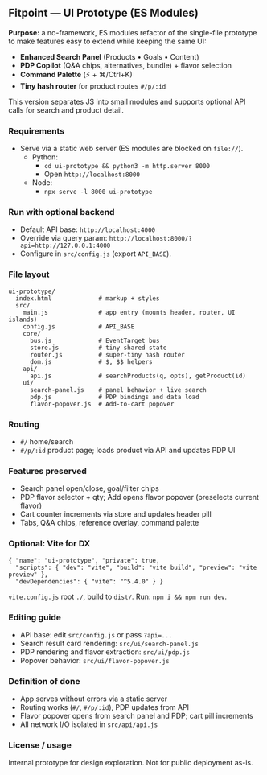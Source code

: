 ## Fitpoint — UI Prototype (ES Modules)

**Purpose:** a no-framework, ES modules refactor of the single-file prototype to make features easy to extend while keeping the same UI:
- **Enhanced Search Panel** (Products • Goals • Content)  
- **PDP Copilot** (Q&A chips, alternatives, bundle) + flavor selection
- **Command Palette** (⚡ + ⌘/Ctrl+K)
- **Tiny hash router** for product routes `#/p/:id`

This version separates JS into small modules and supports optional API calls for search and product detail.

### Requirements
- Serve via a static web server (ES modules are blocked on `file://`).
  - Python:
    - `cd ui-prototype && python3 -m http.server 8000`
    - Open `http://localhost:8000`
  - Node:
    - `npx serve -l 8000 ui-prototype`

### Run with optional backend
- Default API base: `http://localhost:4000`
- Override via query param: `http://localhost:8000/?api=http://127.0.0.1:4000`
- Configure in `src/config.js` (export `API_BASE`).

### File layout
```
ui-prototype/
  index.html             # markup + styles
  src/
    main.js              # app entry (mounts header, router, UI islands)
    config.js            # API_BASE
    core/
      bus.js             # EventTarget bus
      store.js           # tiny shared state
      router.js          # super-tiny hash router
      dom.js             # $, $$ helpers
    api/
      api.js             # searchProducts(q, opts), getProduct(id)
    ui/
      search-panel.js    # panel behavior + live search
      pdp.js             # PDP bindings and data load
      flavor-popover.js  # Add-to-cart popover
```

### Routing
- `#/` home/search
- `#/p/:id` product page; loads product via API and updates PDP UI

### Features preserved
- Search panel open/close, goal/filter chips
- PDP flavor selector + qty; Add opens flavor popover (preselects current flavor)
- Cart counter increments via store and updates header pill
- Tabs, Q&A chips, reference overlay, command palette

### Optional: Vite for DX
```
{ "name": "ui-prototype", "private": true,
  "scripts": { "dev": "vite", "build": "vite build", "preview": "vite preview" },
  "devDependencies": { "vite": "^5.4.0" } }
```
`vite.config.js` root `./`, build to `dist/`. Run: `npm i && npm run dev`.

### Editing guide
- API base: edit `src/config.js` or pass `?api=...`
- Search result card rendering: `src/ui/search-panel.js`
- PDP rendering and flavor extraction: `src/ui/pdp.js`
- Popover behavior: `src/ui/flavor-popover.js`

### Definition of done
- App serves without errors via a static server
- Routing works (`#/`, `#/p/:id`), PDP updates from API
- Flavor popover opens from search panel and PDP; cart pill increments
- All network I/O isolated in `src/api/api.js`

### License / usage
Internal prototype for design exploration. Not for public deployment as-is.
